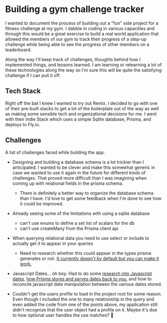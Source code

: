 # Building a gym challenge tracker

I wanted to document the process of building out a "fun" side project for a fitness challenge at my gym. I dabble in coding in various capacities and through this would be a great exercise to build a real world application that allowed the members of our gym to track their progress of a step-up challenge while being able to see the progress of other members on a leaderboard.

Along the way I'll keep track of challenges, thoughts behind how I implemented things, and lessons learned. I am learning or relearning a lot of these technologies along the way so I'm sure this will be quite the satisfying challenge if I can pull it off.

## Tech Stack

Right off the bat I knew I wanted to try out Remix. I decided to go with one of their pre-built stacks to get a lot of the boilerplate out of the way as well as making some sensible tech and organizational decisions for me. I went with their Indie Stack which uses a simple Sqlite database, Prisma, and deploys to Fly.io.

## Challenges

A list of challenges faced while building the app.

- Designing and building a database schema is a lot trickier than I anticipated. I wanted to be clever and make this somewhat generic in case we wanted to use it again in the future for different kinds of challenges. That proved more difficult than I was imagining when coming up with relational fields in the prisma schema.
    - There is definitely a better way to organize the database schema than I have. I'd love to get some feedback when I'm done to see how it could be improved.
- Already seeing some of the limitations with using a sqlite database
    - can't use enums to define a set list of scalars for the db
    - can't use createMany from the Prisma client api
- When querying relational data you need to use select or include to actually get it to appear in your queries
    - Need to research whether this could appear in the types prisma generates or not. [It currently doesn't by default but you can make it work.][1]
- Javascript Dates... oh boy. Had to do some [research into Javascript dates][2], [how Prisma stores and serves dates back to you][3], and how to reconcile javascript date manipulation between the various dates stored.
- Couldn't get the users profile to load in the project root for some reason. Even though I included the one to many relationship in the query and even added the code from one of the points above, my application still didn't recognize that the user object had a profile on it. Maybe it's due to how optional user handles the use matches? :shrug:



    [1]: <https://github.com/prisma/prisma/discussions/10928#:~:text=Prisma%20Version&text=Since%20Prisma%20queries%20do%20not,%2Din%20utility%20types%2C%20though.>
    [2]: <https://dev.to/zachgoll/a-complete-guide-to-javascript-dates-and-why-your-date-is-off-by-1-day-fi1>
    [3]: <https://www.prisma.io/docs/reference/api-reference/prisma-schema-reference#model-field-scalar-types>